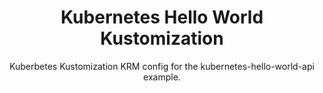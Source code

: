 <h1 align="center">Kubernetes Hello World Kustomization</h1>
<p align="center">Kuberbetes Kustomization KRM config for the kubernetes-hello-world-api example.</p>
<br />